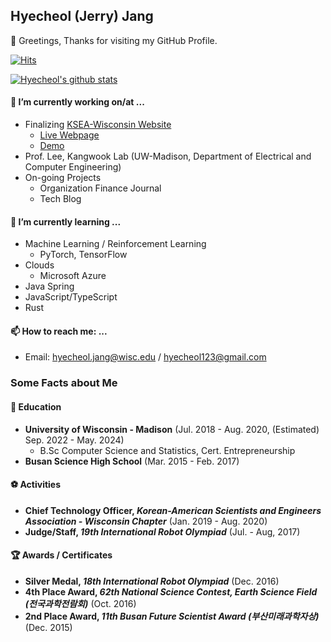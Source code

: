 ## Hyecheol (Jerry) Jang
👋 Greetings, Thanks for visiting my GitHub Profile.

[![Hits](https://hits.seeyoufarm.com/api/count/incr/badge.svg?url=https%3A%2F%2Fgithub.com%2Fhyecheol123)](https://hits.seeyoufarm.com)  
<!-- TODO: Need to Add Social Links after Tech Blogs Deployed -->  
[![Hyecheol's github stats](https://github-readme-stats.vercel.app/api?username=hyecheol123)](https://github.com/anuraghazra/github-readme-stats)

#### 🔭 I’m currently working on/at ...
 - Finalizing [KSEA-Wisconsin Website](https://github.com/KSEAWisconsin/KSEAWeb-Jekyll)
   - [Live Webpage](http://kseawisc.org/)
   - [Demo](http://kseaweb.hcjang.com)
 - Prof. Lee, Kangwook Lab (UW-Madison, Department of Electrical and Computer Engineering)
 - On-going Projects
   - Organization Finance Journal
   - Tech Blog

#### 🌱 I’m currently learning ...
 - Machine Learning / Reinforcement Learning
   - PyTorch, TensorFlow
 - Clouds
   - Microsoft Azure
 - Java Spring
 - JavaScript/TypeScript
 - Rust

#### 📫 How to reach me: ...
 - Email: [hyecheol.jang@wisc.edu](mailto:hyecheol.jang@wisc.edu) / [hyecheol123@gmail.com](mailto:hyecheol123@gmail.com)

### Some Facts about Me
#### 🏫 Education
 - **University of Wisconsin - Madison** (Jul. 2018 - Aug. 2020, (Estimated) Sep. 2022 - May. 2024)
   - B.Sc Computer Science and Statistics, Cert. Entrepreneurship
 - **Busan Science High School** (Mar. 2015 - Feb. 2017)

#### ⚽ Activities
 - **Chief Technology Officer, *Korean-American Scientists and Engineers Association - Wisconsin Chapter*** (Jan. 2019 - Aug. 2020)
 - **Judge/Staff, *19th International Robot Olympiad*** (Jul. - Aug, 2017)

#### 🏆 Awards / Certificates
 - **Silver Medal, *18th International Robot Olympiad*** (Dec. 2016)
 - **4th Place Award, *62th National Science Contest, Earth Science Field (전국과학전람회)*** (Oct. 2016)
 - **2nd Place Award, *11th Busan Future Scientist Award (부산미래과학자상)*** (Dec. 2015)

<!--
**hyecheol123/hyecheol123** is a ✨ _special_ ✨ repository because its `README.md` (this file) appears on your GitHub profile.

Here are some ideas to get you started:


- 👯 I’m looking to collaborate on ...
- 🤔 I’m looking for help with ...
- 💬 Ask me about ...
- 😄 Pronouns: ...
- ⚡ Fun fact: ...
-->
